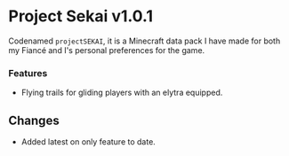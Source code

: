 # Project Sekai v1.0.1
Codenamed `projectSEKAI`, it is a Minecraft data pack I have made for both my Fiancé and I's personal preferences for the game.
### Features
 - Flying trails for gliding players with an elytra equipped.
## Changes
- Added latest on only feature to date.
